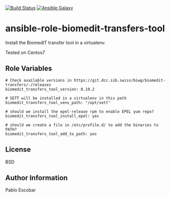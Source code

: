 [![Build Status](https://travis-ci.org/scicore-unibas-ch/ansible-role-biomedit-transfers-tool.svg?branch=master)](https://travis-ci.org/scicore-unibas-ch/ansible-role-biomedit-transfers-tool)
[![Ansible Galaxy](https://img.shields.io/badge/galaxy-scicore.biomedit_transfers_tool-blue.svg)](https://galaxy.ansible.com/scicore/biomedit_transfers_tool)


ansible-role-biomedit-transfers-tool
=========

Install the BiomedIT transfer tool in a virtualenv.

Tested on Centos7


Role Variables
--------------

```
# Check available versions in https://git.dcc.sib.swiss/biwg/biomedit-transfers/-/releases
biomedit_transfers_tool_version: 0.10.2

# SETT will be installed in a virtualenv in this path
biomedit_transfers_tool_venv_path: "/opt/sett"

# should we install the epel-release rpm to enable EPEL yum repo?
biomedit_transfers_tool_install_epel: yes

# should we create a file in /etc/profile.d/ to add the binaries to PATH?
biomedit_transfers_tool_add_to_path: yes
```

License
-------

BSD

Author Information
------------------

Pablo Escobar

